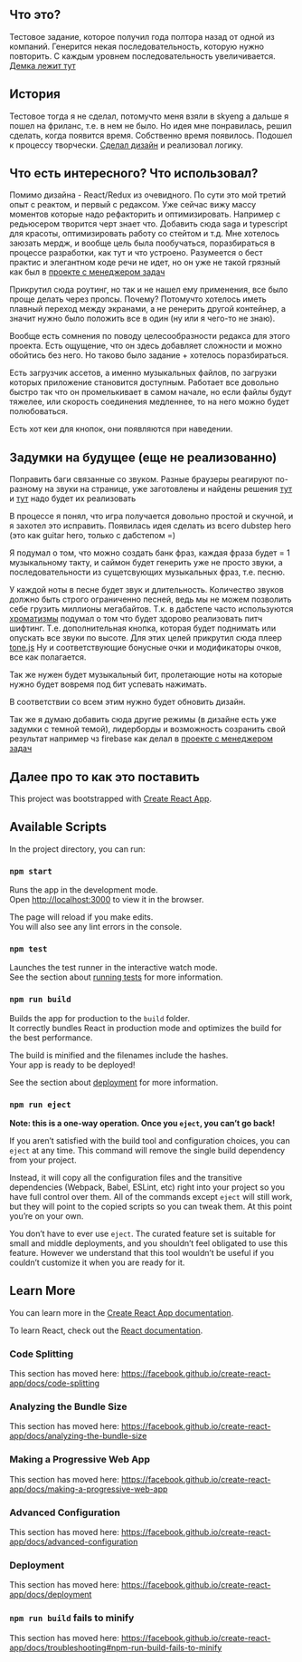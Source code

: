 ## Что это?
Тестовое задание, которое получил года полтора назад от одной из компаний. Генерится некая последовательность, которую нужно повторить. С каждым уровнем последовательность увеличивается.
[Демка лежит тут](https://maliyshock.github.io/simon-says/)  

## История
Тестовое тогда я не сделал, потомучто меня взяли в skyeng а дальше я пошел на фриланс, т.е. в нем не было. Но идея мне понравилась, решил сделать, когда появится время. 
Собственно время появилось. Подошел к процессу творчески. [Сделал дизайн](https://www.figma.com/file/ZtcN0rrvut6hM25bss04KxWw/Simon-Says)
и реализовал логику.

## Что есть интересного? Что использовал?
Помимо дизайна - React/Redux из очевидного. По сути это мой третий опыт с реактом, и первый с редаксом. Уже сейчас вижу массу моментов которые надо рефакторить и оптимизировать. Например с редьюсером творится черт знает что. Добавить сюда saga и typescript для красоты, оптимизировать работу со стейтом и т.д. 
Мне хотелось заюзать мердж, и вообще цель была пообучаться, поразбираться в процессе разработки, как тут и что устроено. Разумеется о бест практис и элегантном коде речи не идет, но он уже не такой грязный как был в [проекте с менеджером задач](https://maliyshock.github.io/goals/)

Прикрутил сюда роутинг, но так и не нашел ему применения, все было проще делать через пропсы. Почему? Потомучто хотелось иметь плавный переход между экранами, а не ренерить другой контейнер, а значит нужно было положить все в один (ну или я чего-то не знаю).

Вообще есть сомнения по поводу целесообразности редакса для этого проекта. Есть ощущение, что он здесь добавляет сложности и можно обойтись без него. Но таково было задание + хотелось поразбираться.

Есть загрузчик ассетов, а именно музыкальных файлов, по загрузки которых приложение становится доступным. Работает все довольно быстро так что он промелькивает в самом начале, но если файлы будут тяжелее, или скорость соединения медленнее, то на него можно будет полюбоваться. 

Есть хот кеи для кнопок, они появляются при наведении.


## Задумки на будущее (еще не реализованно)
Поправить баги связанные со звуком. Разные браузеры реагируют по-разному на звуки на странице, уже заготовлены и найдены решения [тут](https://github.com/Tonejs/Tone.js/issues/164) и [тут](https://github.com/tambien/StartAudioContext) надо будет их реализовать 

В процессе я понял, что игра получается довольно простой и скучной, и я захотел это исправить. Появилась идея сделать из всего dubstep hero (это как guitar hero, только с дабстепом =)

Я подумал о том, что можно создать банк фраз, каждая фраза будет = 1 музыкальному такту, и саймон будет генерить уже не просто звуки, а последовательности из сущетсвующих музыкальных фраз, т.е. песню. 

У каждой ноты в песне будет звук и длительность. Количество звуков должно быть строго ограниченно песней, ведь мы не можем позволить себе грузить миллионы мегабайтов.
Т.к. в дабстепе часто используются [хроматизмы](https://ru.wikipedia.org/wiki/%D0%A5%D1%80%D0%BE%D0%BC%D0%B0%D1%82%D0%B8%D0%B7%D0%BC_(%D0%BC%D1%83%D0%B7%D1%8B%D0%BA%D0%B0)) подумал о том что будет здорово реализовать питч шифтинг. Т.е. дополнительная кнопка, которая будет поднимать  или опускать все звуки по высоте. 
Для этих целей прикрутил сюда плеер [tone.js](https://tonejs.github.io/) Ну и соответствующие бонусные очки и модификаторы очков, все как полагается.

Так же нужен будет музыкальный бит, пролетающие ноты на которые нужно будет вовремя под бит успевать нажимать. 

В соответствии со всем этим нужно будет обновить дизайн.

Так же я думаю добавить сюда другие режимы (в дизайне есть уже задумки с темной темой), лидерборды и возможность созранить свой результат например чз firebase как делал в [проекте с менеджером задач](https://maliyshock.github.io/goals/)


## Далее про то как это поставить
This project was bootstrapped with [Create React App](https://github.com/facebook/create-react-app).

## Available Scripts

In the project directory, you can run:

### `npm start`

Runs the app in the development mode.<br>
Open [http://localhost:3000](http://localhost:3000) to view it in the browser.

The page will reload if you make edits.<br>
You will also see any lint errors in the console.

### `npm test`

Launches the test runner in the interactive watch mode.<br>
See the section about [running tests](https://facebook.github.io/create-react-app/docs/running-tests) for more information.

### `npm run build`

Builds the app for production to the `build` folder.<br>
It correctly bundles React in production mode and optimizes the build for the best performance.

The build is minified and the filenames include the hashes.<br>
Your app is ready to be deployed!

See the section about [deployment](https://facebook.github.io/create-react-app/docs/deployment) for more information.

### `npm run eject`

**Note: this is a one-way operation. Once you `eject`, you can’t go back!**

If you aren’t satisfied with the build tool and configuration choices, you can `eject` at any time. This command will remove the single build dependency from your project.

Instead, it will copy all the configuration files and the transitive dependencies (Webpack, Babel, ESLint, etc) right into your project so you have full control over them. All of the commands except `eject` will still work, but they will point to the copied scripts so you can tweak them. At this point you’re on your own.

You don’t have to ever use `eject`. The curated feature set is suitable for small and middle deployments, and you shouldn’t feel obligated to use this feature. However we understand that this tool wouldn’t be useful if you couldn’t customize it when you are ready for it.

## Learn More

You can learn more in the [Create React App documentation](https://facebook.github.io/create-react-app/docs/getting-started).

To learn React, check out the [React documentation](https://reactjs.org/).

### Code Splitting

This section has moved here: https://facebook.github.io/create-react-app/docs/code-splitting

### Analyzing the Bundle Size

This section has moved here: https://facebook.github.io/create-react-app/docs/analyzing-the-bundle-size

### Making a Progressive Web App

This section has moved here: https://facebook.github.io/create-react-app/docs/making-a-progressive-web-app

### Advanced Configuration

This section has moved here: https://facebook.github.io/create-react-app/docs/advanced-configuration

### Deployment

This section has moved here: https://facebook.github.io/create-react-app/docs/deployment

### `npm run build` fails to minify

This section has moved here: https://facebook.github.io/create-react-app/docs/troubleshooting#npm-run-build-fails-to-minify

